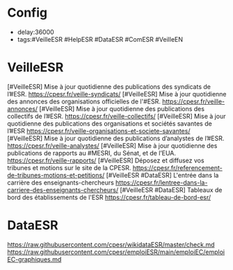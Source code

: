 # Config
- delay:36000
- tags:#VeilleESR #HelpESR #DataESR #ComESR #VeilleEN

# VeilleESR
[#VeilleESR] Mise à jour quotidienne des publications des syndicats de l’#ESR. https://cpesr.fr/veille-syndicats/
[#VeilleESR] Mise à jour quotidienne des annonces des organisations officielles de l'#ESR. https://cpesr.fr/veille-annonces/
[#VeilleESR] Mise à jour quotidienne des publications des collectifs de l’#ESR. https://cpesr.fr/veille-collectifs/
[#VeilleESR] Mise à jour quotidienne des publications des organisations et sociétés savantes de l’#ESR https://cpesr.fr/veille-organisations-et-societe-savantes/
[#VeilleESR] Mise à jour quotidienne des publications d’analystes de l’#ESR. https://cpesr.fr/veille-analystes/
[#VeilleESR] Mise à jour quotidienne des publications de rapports au #MESRI, du Sénat, et de l’EUA. https://cpesr.fr/veille-rapports/
[#VeilleESR] Déposez et diffusez vos tribunes et motions sur le site de la CPESR. https://cpesr.fr/referencement-de-tribunes-motions-et-petitions/
[#VeilleESR #DataESR] L'entrée dans la carrière des enseignants-chercheurs https://cpesr.fr/lentree-dans-la-carriere-des-enseignants-chercheurs/
[#VeilleESR #DataESR] Tableaux de bord des établissements de l'ESR https://cpesr.fr/tableau-de-bord-esr/

# DataESR
https://raw.githubusercontent.com/cpesr/wikidataESR/master/check.md
https://raw.githubusercontent.com/cpesr/emploiESR/main/emploiEC/emploiEC-graphiques.md
